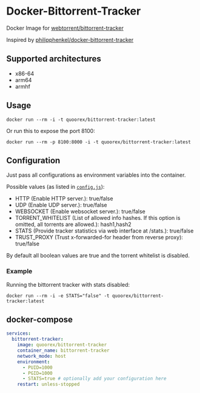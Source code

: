 # Docker-Bittorrent-Tracker

Docker Image for [webtorrent/bittorrent-tracker](https://github.com/webtorrent/bittorrent-tracker)

Inspired by [philipphenkel/docker-bittorrent-tracker](https://github.com/philipphenkel/docker-bittorrent-tracker)

## Supported architectures

- x86-64
- arm64
- armhf

## Usage

`docker run --rm -i -t quoorex/bittorrent-tracker:latest`

Or run this to expose the port 8100:

`docker run --rm -p 8100:8000 -i -t quoorex/bittorrent-tracker:latest`

## Configuration

Just pass all configurations as environment variables into the container.

Possible values (as listed in [`config.js`](/config.js)):

- HTTP (Enable HTTP server.): true/false
- UDP (Enable UDP server.): true/false
- WEBSOCKET (Enable websocket server.): true/false
- TORRENT_WHITELIST (List of allowed info hashes. If this option is omitted, all torrents are allowed.): hash1,hash2
- STATS (Provide tracker statistics via web interface at /stats.): true/false
- TRUST_PROXY (Trust x-forwarded-for header from reverse proxy): true/false

By default all boolean values are true and the torrent whitelist is disabled.

### Example

Running the bittorrent tracker with stats disabled:

`docker run --rm -i -e STATS="false" -t quoorex/bittorrent-tracker:latest`

## docker-compose

```yaml
services:
  bittorrent-tracker:
    image: quoorex/bittorrent-tracker
    container_name: bittorrent-tracker
    network_mode: host
    environment:
      - PUID=1000
      - PGID=1000
      - STATS=true # optionally add your configuration here
    restart: unless-stopped
```
